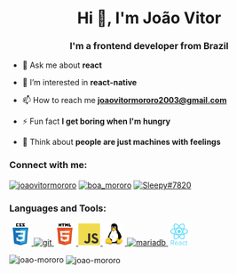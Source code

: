 <h1 align="center">Hi 👋, I'm João Vitor</h1>
<h3 align="center">I'm a frontend developer from Brazil</h3>

- 💬 Ask me about **react**

- 👀 I’m interested in **react-native**

- 📫 How to reach me **joaovitormororo2003@gmail.com**

- ⚡ Fun fact **I get boring when I'm hungry**

- 🤔 Think about **people are just machines with feelings**

<h3 align="left">Connect with me:</h3>
<p align="left">
<a href="https://linkedin.com/in/joaovitormororo" target="blank"><img align="center" src="https://raw.githubusercontent.com/rahuldkjain/github-profile-readme-generator/master/src/images/icons/Social/linked-in-alt.svg" alt="joaovitormororo" height="30" width="40" /></a>
<a href="https://instagram.com/boa_mororo" target="blank"><img align="center" src="https://raw.githubusercontent.com/rahuldkjain/github-profile-readme-generator/master/src/images/icons/Social/instagram.svg" alt="boa_mororo" height="30" width="40" /></a>
<a href="https://discord.gg/Sleepy#7820" target="blank"><img align="center" src="https://raw.githubusercontent.com/rahuldkjain/github-profile-readme-generator/master/src/images/icons/Social/discord.svg" alt="Sleepy#7820" height="30" width="40" /></a>
</p>

<h3 align="left">Languages and Tools:</h3>
<p align="left"> <a href="https://www.w3schools.com/css/" target="_blank" rel="noreferrer"> <img src="https://raw.githubusercontent.com/devicons/devicon/master/icons/css3/css3-original-wordmark.svg" alt="css3" width="40" height="40"/> </a> <a href="https://git-scm.com/" target="_blank" rel="noreferrer"> <img src="https://www.vectorlogo.zone/logos/git-scm/git-scm-icon.svg" alt="git" width="40" height="40"/> </a> <a href="https://www.w3.org/html/" target="_blank" rel="noreferrer"> <img src="https://raw.githubusercontent.com/devicons/devicon/master/icons/html5/html5-original-wordmark.svg" alt="html5" width="40" height="40"/> </a> <a href="https://developer.mozilla.org/en-US/docs/Web/JavaScript" target="_blank" rel="noreferrer"> <img src="https://raw.githubusercontent.com/devicons/devicon/master/icons/javascript/javascript-original.svg" alt="javascript" width="40" height="40"/> </a> <a href="https://www.linux.org/" target="_blank" rel="noreferrer"> <img src="https://raw.githubusercontent.com/devicons/devicon/master/icons/linux/linux-original.svg" alt="linux" width="40" height="40"/> </a> <a href="https://mariadb.org/" target="_blank" rel="noreferrer"> <img src="https://www.vectorlogo.zone/logos/mariadb/mariadb-icon.svg" alt="mariadb" width="40" height="40"/> </a> <a href="https://reactjs.org/" target="_blank" rel="noreferrer"> <img src="https://raw.githubusercontent.com/devicons/devicon/master/icons/react/react-original-wordmark.svg" alt="react" width="40" height="40"/> </a> </p>

<p><img align="left" src="https://github-readme-stats.vercel.app/api/top-langs?username=joao-mororo&show_icons=true&theme=dark&locale=en&layout=compact" alt="joao-mororo" /></p>

<p>&nbsp;<img align="center" src="https://github-readme-stats.vercel.app/api?username=joao-mororo&show_icons=true&theme=dark&locale=en" alt="joao-mororo" /></p>

